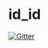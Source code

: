 # id_id

[![Gitter](https://badges.gitter.im/Join%20Chat.svg)](https://gitter.im/blasdoise/id_id?utm_source=badge&utm_medium=badge&utm_campaign=pr-badge&utm_content=badge)